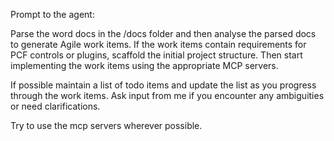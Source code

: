 Prompt to the agent:

Parse the word docs in the /docs folder and then analyse the parsed docs to generate Agile work items. 
If the work items contain requirements for PCF controls or plugins, scaffold the initial project structure.
Then start implementing the work items using the appropriate MCP servers.

If possible maintain a list of todo items and update the list as you progress through the work items. Ask input from me if you encounter any ambiguities or need clarifications.

Try to use the mcp servers wherever possible.